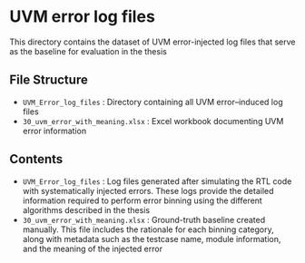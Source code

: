 # UVM error log files

This directory contains the dataset of UVM error-injected log files that serve as the baseline for evaluation in the thesis

## File Structure
- ``UVM_Error_log_files`` : Directory containing all UVM error–induced log files
- ``30_uvm_error_with_meaning.xlsx`` : Excel workbook documenting UVM error information
## Contents
- ``UVM_Error_log_files`` : Log files generated after simulating the RTL code with systematically injected errors. These logs provide the detailed information required to perform error binning using the different algorithms described in the thesis
- ``30_uvm_error_with_meaning.xlsx`` : Ground-truth baseline created manually. This file includes the rationale for each binning category, along with metadata such as the testcase name, module information, and the meaning of the injected error


